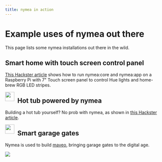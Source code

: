 ```yaml
---
title: nymea in action
---
```


# Example uses of nymea out there

This page lists some nymea installations out there in the wild.

## Smart home with touch screen control panel
[This Hackster article](https://www.hackster.io/michael_zanetti/open-source-smart-home-with-touchscreen-control-panel-55e613) shows how to run nymea:core and nymea:app on a Raspberry Pi with 7" Touch screen panel to control Hue lights and home-brew RGB LED stripes.

<img src="https://hackster.imgix.net/uploads/attachments/650968/main_image_mUT97rqp6F.jpg?auto=compress%2Cformat&w=900&h=675&fit=min" style="width:30px; float: left; text-align: center; margin-right: 10px; margin-bottom: 0.5em;"> 

## Hot tub powered by nymea
Building a hot tub yourself? No prob with nymea, as shown in [this Hackster article](https://www.hackster.io/124582/open-source-hot-tub-controller-e0a1f3).

<img src="https://hackster.imgix.net/uploads/attachments/682275/img_5724_0bbwEg1rDW.JPG?auto=compress%2Cformat&w=900&h=675&fit=min" style="width:30px; float: left; text-align: center; margin-right: 10px; margin-bottom: 0.5em;">


## Smart garage gates
Nymea is used to build [maveo](https://smartwithmaveo.com), bringing garage gates to the digital age.

<img src="https://nymea.io/app/default/assets/addons/default/guh/default-theme/resources/img/services/maveobox.jpg">
